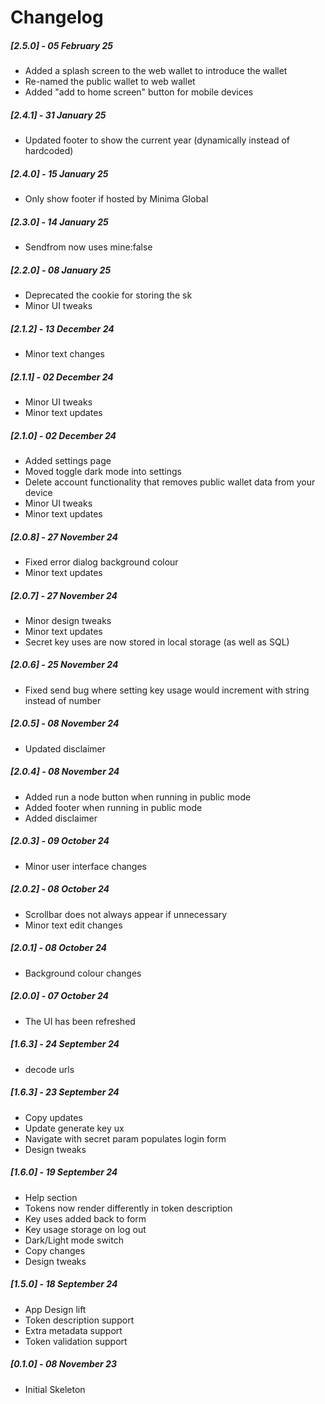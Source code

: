 # Changelog

##### [2.5.0] - 05 February 25

- Added a splash screen to the web wallet to introduce the wallet
- Re-named the public wallet to web wallet
- Added "add to home screen" button for mobile devices

##### [2.4.1] - 31 January 25

- Updated footer to show the current year (dynamically instead of hardcoded)

##### [2.4.0] - 15 January 25

- Only show footer if hosted by Minima Global

##### [2.3.0] - 14 January 25

- Sendfrom now uses mine:false

##### [2.2.0] - 08 January 25

- Deprecated the cookie for storing the sk
- Minor UI tweaks

##### [2.1.2] - 13 December 24

- Minor text changes

##### [2.1.1] - 02 December 24

- Minor UI tweaks
- Minor text updates

##### [2.1.0] - 02 December 24

- Added settings page
- Moved toggle dark mode into settings
- Delete account functionality that removes public wallet data from your device
- Minor UI tweaks
- Minor text updates

##### [2.0.8] - 27 November 24

- Fixed error dialog background colour
- Minor text updates

##### [2.0.7] - 27 November 24

- Minor design tweaks
- Minor text updates
- Secret key uses are now stored in local storage (as well as SQL)

##### [2.0.6] - 25 November 24

- Fixed send bug where setting key usage would increment with string instead of number

##### [2.0.5] - 08 November 24

- Updated disclaimer

##### [2.0.4] - 08 November 24

- Added run a node button when running in public mode
- Added footer when running in public mode
- Added disclaimer

##### [2.0.3] - 09 October 24

- Minor user interface changes

##### [2.0.2] - 08 October 24

- Scrollbar does not always appear if unnecessary
- Minor text edit changes

##### [2.0.1] - 08 October 24

- Background colour changes

##### [2.0.0] - 07 October 24

- The UI has been refreshed

##### [1.6.3] - 24 September 24

- decode urls 

##### [1.6.3] - 23 September 24

- Copy updates
- Update generate key ux
- Navigate with secret param populates login form
- Design tweaks

##### [1.6.0] - 19 September 24

- Help section
- Tokens now render differently in token description
- Key uses added back to form
- Key usage storage on log out
- Dark/Light mode switch
- Copy changes
- Design tweaks

##### [1.5.0] - 18 September 24

- App Design lift
- Token description support
- Extra metadata support
- Token validation support

##### [0.1.0] - 08 November 23

- Initial Skeleton
